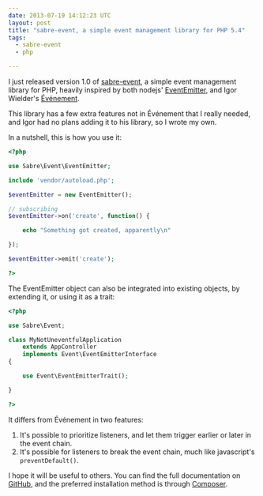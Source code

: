 ```yaml
---
date: 2013-07-19 14:12:23 UTC
layout: post
title: "sabre-event, a simple event management library for PHP 5.4"
tags:
  - sabre-event
  - php

---
```


I just released version 1.0 of [sabre-event][1], a simple event management
library for PHP, heavily inspired by both nodejs' [EventEmitter][2], and Igor
Wielder's [Événement][3].

This library has a few extra features not in Événement that I really needed,
and Igor had no plans adding it to his library, so I wrote my own.

In a nutshell, this is how you use it:

```php
<?php

use Sabre\Event\EventEmitter;

include 'vendor/autoload.php';

$eventEmitter = new EventEmitter();

// subscribing
$eventEmitter->on('create', function() {

    echo "Something got created, apparently\n"

});

$eventEmitter->emit('create');

?>
```

The EventEmitter object can also be integrated into existing objects, by
extending it, or using it as a trait:

```php
<?php

use Sabre\Event;

class MyNotUneventfulApplication
    extends AppController
    implements Event\EventEmitterInterface
{

    use Event\EventEmitterTrait();

}

?>
```

It differs from Événement in two features:

1. It's possible to prioritize listeners, and let them trigger earlier or
   later in the event chain.
2. It's possible for listeners to break the event chain, much like
   javascript's `preventDefault()`.

I hope it will be useful to others. You can find the full documentation on
[GitHub][1], and the preferred installation method is through [Composer][4].

[1]: https://github.com/fruux/sabre-event
[2]: http://nodejs.org/api/events.html#events_class_events_eventemitter
[3]: https://github.com/igorw/evenement
[4]: https://packagist.org/packages/sabre/event

